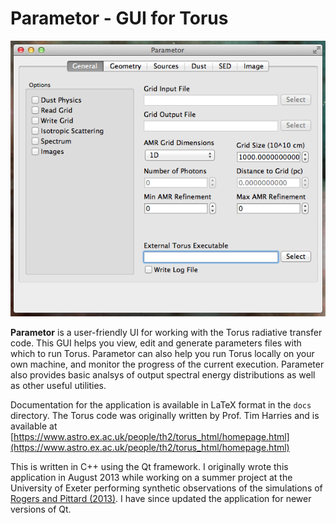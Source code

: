 # Parametor - GUI for Torus
![The main window of Parametor.](docs/img/basics-general.png)

**Parametor** is a user-friendly UI for working with the Torus radiative transfer code. 
This GUI helps you view, edit and generate parameters files with which to run Torus. 
Parametor can also help you run Torus locally on your own machine, and monitor the progress of the current execution. Parameter also provides basic analsys of output spectral energy distributions as well as other useful utilities. 

Documentation for the application is available in LaTeX format in the `docs` directory. 
The Torus code was originally written by Prof. Tim Harries and is available at [https://www.astro.ex.ac.uk/people/th2/torus_html/homepage.html](https://www.astro.ex.ac.uk/people/th2/torus_html/homepage.html)

This is written in C++ using the Qt framework. I originally wrote this application in August 2013 while working on a summer project at the University of Exeter performing synthetic observations of the simulations of [Rogers and Pittard (2013)](https://ui.adsabs.harvard.edu/abs/2013MNRAS.431.1337R/abstract). I have since updated the application for newer versions of Qt. 